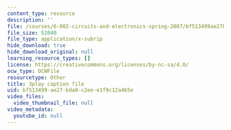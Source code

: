 ```yaml
---
content_type: resource
description: ''
file: /courses/6-002-circuits-and-electronics-spring-2007/bf513499ae27bda0c2eee1f9c12a465e_WT-qzgaKeGI.srt
file_size: 51040
file_type: application/x-subrip
hide_download: true
hide_download_original: null
learning_resource_types: []
license: https://creativecommons.org/licenses/by-nc-sa/4.0/
ocw_type: OCWFile
resourcetype: Other
title: 3play caption file
uid: bf513499-ae27-bda0-c2ee-e1f9c12a465e
video_files:
  video_thumbnail_file: null
video_metadata:
  youtube_id: null
---
```

